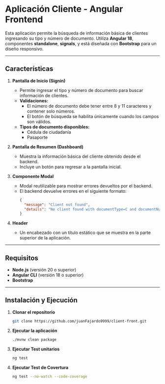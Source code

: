 # **Aplicación Cliente - Angular Frontend**

Esta aplicación permite la búsqueda de información básica de clientes ingresando su tipo y número de documento. Utiliza **Angular 18**, componentes **standalone**, **signals**, y está diseñada con **Bootstrap** para un diseño responsivo. 

---

## **Características**

1. **Pantalla de Inicio (Signin)**  
   - Permite ingresar el tipo y número de documento para buscar información de clientes.
   - **Validaciones:**
     - El número de documento debe tener entre 8 y 11 caracteres y contener solo números.
     - El botón de búsqueda se habilita únicamente cuando los campos son válidos.
   - **Tipos de documento disponibles:**
     - Cédula de ciudadanía
     - Pasaporte

2. **Pantalla de Resumen (Dashboard)**  
   - Muestra la información básica del cliente obtenido desde el backend.
   - Incluye un botón para regresar a la pantalla inicial.

3. **Componente Modal**  
   - Modal reutilizable para mostrar errores devueltos por el backend.
   - El backend devuelve errores en el siguiente formato:
     ```json
     {
       "message": "Client not found",
       "details": "No client found with documentType=C and documentNumber=234453221"
     }
     ```

4. **Header**  
   - Un encabezado con un título estático que se muestra en la parte superior de la aplicación.

---

## **Requisitos**

- **Node.js** (versión 20 o superior)
- **Angular CLI** (versión 18 o superior)
- **Bootstrap**

---

## **Instalación y Ejecución**

1. **Clonar el repositorio**
   ```bash
   git clone https://github.com/juanFajardo9999/client-front.git
2. **Ejecutar la aplicación**
   ```bash
   ./mvnw clean package 
3. **Ejecutar Test unitarios**
   ```bash
   ng test
4. **Ejecutar Test de Covertura**
   ```bash
   ng test --no-watch --code-coverage
